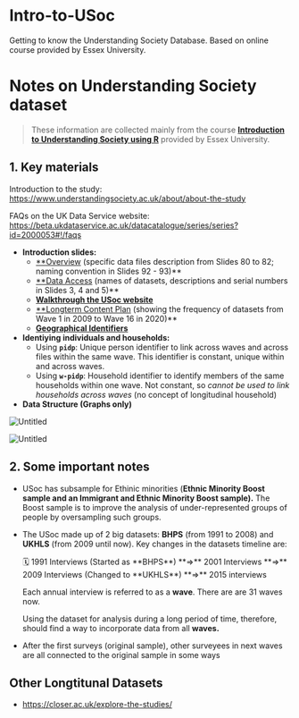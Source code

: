 # Intro-to-USoc
Getting to know the Understanding Society Database. Based on online course provided by Essex University.
# Notes on Understanding Society dataset

> These information are collected mainly from the course **[Introduction to Understanding Society using R](https://open.essex.ac.uk/course/view.php?id=221)** provided by Essex University.
> 

## 1. Key materials

Introduction to the study: https://www.understandingsociety.ac.uk/about/about-the-study

FAQs on the UK Data Service website: https://beta.ukdataservice.ac.uk/datacatalogue/series/series?id=2000053#!/faqs

- **Introduction slides:**
    - [**Overview](https://open.essex.ac.uk/pluginfile.php/221375/mod_resource/content/27/StudyOverview.pdf) (specific data files description from Slides 80 to 82; naming convention in Slides 92 - 93)**
    - [**Data Access](https://open.essex.ac.uk/pluginfile.php/221379/mod_resource/content/9/DataAccess.pdf) (names of datasets, descriptions and serial numbers in Slides 3, 4 and 5)**
    - [**Walkthrough the USoc website**](https://open.essex.ac.uk/pluginfile.php/221383/mod_resource/content/13/WebsiteWalkThrough.pdf)
    - [**Longterm Content Plan](https://www.understandingsociety.ac.uk/sites/default/files/downloads/general/long-term-content-plan.pdf) (showing the frequency of datasets from Wave 1 in 2009 to Wave 16 in 2020)**
    - [**Geographical Identifiers**](https://www.understandingsociety.ac.uk/documentation/linked-data/geographical-identifiers)
- **Identiying individuals and households:**
    - Using **`pidp`**: Unique person identifier to link across waves and across files within the same wave. This identifier is constant, unique within and across waves.
    - Using **`w-pidp`**: Household identifier to identify members of the same households within one wave. Not constant, so *cannot be used to link households across waves* (no concept of longitudinal household)
- **Data Structure (Graphs only)**

![Untitled](https://fluorescent-radar-fd5.notion.site/image/https%3A%2F%2Fs3-us-west-2.amazonaws.com%2Fsecure.notion-static.com%2F440d5081-0121-4924-b138-226b296428ff%2FUntitled.png?id=85da995e-52da-4415-ae44-c33e51315ab5&table=block&spaceId=64069652-53fe-4133-b189-a19caef06fe3&width=2000&userId=&cache=v2)

![Untitled](https://fluorescent-radar-fd5.notion.site/image/https%3A%2F%2Fs3-us-west-2.amazonaws.com%2Fsecure.notion-static.com%2F03ebe243-f974-444f-8c5e-877a70aafa00%2FUntitled.png?id=4f5c2bee-993a-48a8-901e-97fb011b48dc&table=block&spaceId=64069652-53fe-4133-b189-a19caef06fe3&width=2000&userId=&cache=v2)

## 2. Some important notes

- USoc has subsample for Ethinic minorities (**Ethnic Minority Boost sample and an Immigrant and Ethnic Minority Boost sample).** The Boost sample is to improve the analysis of under-represented groups of people by oversampling such groups.
- The USoc made up of 2 big datasets: **BHPS** (from 1991 to 2008) and **UKHLS** (from 2009 until now). Key changes in the datasets timeline are:
    
    <aside>
    🗓️ 1991 Interviews (Started as **BHPS**) **⇒** 2001 Interviews **⇒** 2009 Interviews (Changed to **UKHLS**) **⇒** 2015 interviews
    
    </aside>
    
    Each annual interview is referred to as a **wave**. There are are 31 waves now.
    
    Using the dataset for analysis during a long period of time, therefore, should find a way to incorporate data from all **waves.** 
    
- After the first surveys (original sample), other surveyees in next waves are all connected to the original sample in some ways

## **Other Longtitunal Datasets**

- https://closer.ac.uk/explore-the-studies/
